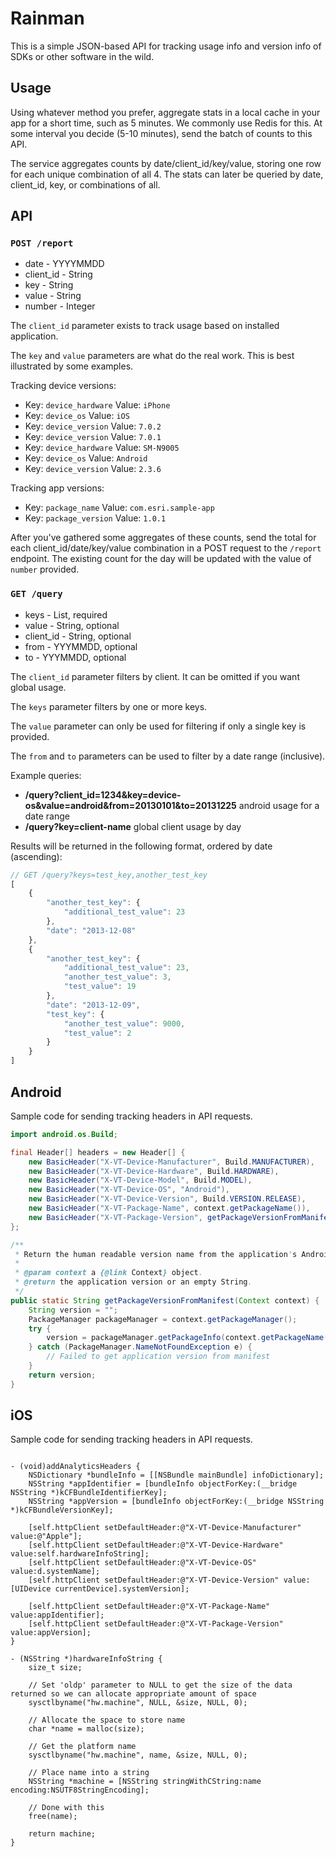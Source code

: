 Rainman
=======

This is a simple JSON-based API for tracking usage info and version info of SDKs or other software in the wild.


Usage
-----

Using whatever method you prefer, aggregate stats in a local cache in your app for a short time, 
such as 5 minutes. We commonly use Redis for this. At some interval you decide (5-10 minutes),
send the batch of counts to this API.

The service aggregates counts by date/client_id/key/value, storing one row for each unique
combination of all 4. The stats can later be queried by date, client_id, key, or combinations
of all.


API
---

### `POST /report`

* date - YYYYMMDD
* client_id - String
* key - String
* value - String
* number - Integer

The `client_id` parameter exists to track usage based on installed application.

The `key` and `value` parameters are what do the real work. This is best illustrated by some examples.

Tracking device versions:

* Key: `device_hardware` Value: `iPhone`
* Key: `device_os` Value: `iOS`
* Key: `device_version` Value: `7.0.2`
* Key: `device_version` Value: `7.0.1`
* Key: `device_hardware` Value: `SM-N9005`
* Key: `device_os` Value: `Android`
* Key: `device_version` Value: `2.3.6`

Tracking app versions:

* Key: `package_name` Value: `com.esri.sample-app`
* Key: `package_version` Value: `1.0.1`

After you've gathered some aggregates of these counts, send the total for each client_id/date/key/value 
combination in a POST request to the `/report` endpoint. The existing count for the day will be updated
with the value of `number` provided.

### `GET /query`

* keys - List<String>, required
* value - String, optional
* client_id - String, optional
* from - YYYMMDD, optional
* to - YYYMMDD, optional

The `client_id` parameter filters by client. It can be omitted if you want global usage.

The `keys` parameter filters by one or more keys.

The `value` parameter can only be used for filtering if only a single key is provided.

The `from` and `to` parameters can be used to filter by a date range (inclusive).

Example queries:
* **/query?client_id=1234&key=device-os&value=android&from=20130101&to=20131225** android usage for a date range
* **/query?key=client-name** global client usage by day

Results will be returned in the following format, ordered by date (ascending):

```javascript
// GET /query?keys=test_key,another_test_key
[
    {
        "another_test_key": {
            "additional_test_value": 23
        },
        "date": "2013-12-08"
    },
    {
        "another_test_key": {
            "additional_test_value": 23,
            "another_test_value": 3,
            "test_value": 19
        },
        "date": "2013-12-09",
        "test_key": {
            "another_test_value": 9000,
            "test_value": 2
        }
    }
]
```

Android
-------

Sample code for sending tracking headers in API requests.

```java
import android.os.Build;

final Header[] headers = new Header[] {
    new BasicHeader("X-VT-Device-Manufacturer", Build.MANUFACTURER),
    new BasicHeader("X-VT-Device-Hardware", Build.HARDWARE),
    new BasicHeader("X-VT-Device-Model", Build.MODEL),
    new BasicHeader("X-VT-Device-OS", "Android"),
    new BasicHeader("X-VT-Device-Version", Build.VERSION.RELEASE),
    new BasicHeader("X-VT-Package-Name", context.getPackageName()),
    new BasicHeader("X-VT-Package-Version", getPackageVersionFromManifest(context)),
};

/**
 * Return the human readable version name from the application's AndroidManifest.xml file.
 *
 * @param context a {@link Context} object.
 * @return the application version or an empty String.
 */
public static String getPackageVersionFromManifest(Context context) {
    String version = "";
    PackageManager packageManager = context.getPackageManager();
    try {
        version = packageManager.getPackageInfo(context.getPackageName(), 0).versionName;
    } catch (PackageManager.NameNotFoundException e) {
        // Failed to get application version from manifest
    }
    return version;
}
```

iOS
---

Sample code for sending tracking headers in API requests.

```objc

- (void)addAnalyticsHeaders {
    NSDictionary *bundleInfo = [[NSBundle mainBundle] infoDictionary];
    NSString *appIdentifier = [bundleInfo objectForKey:(__bridge NSString *)kCFBundleIdentifierKey];
    NSString *appVersion = [bundleInfo objectForKey:(__bridge NSString *)kCFBundleVersionKey];

    [self.httpClient setDefaultHeader:@"X-VT-Device-Manufacturer" value:@"Apple"];
    [self.httpClient setDefaultHeader:@"X-VT-Device-Hardware" value:self.hardwareInfoString];
    [self.httpClient setDefaultHeader:@"X-VT-Device-OS" value:d.systemName];
    [self.httpClient setDefaultHeader:@"X-VT-Device-Version" value:[UIDevice currentDevice].systemVersion];

    [self.httpClient setDefaultHeader:@"X-VT-Package-Name" value:appIdentifier];
    [self.httpClient setDefaultHeader:@"X-VT-Package-Version" value:appVersion];
}

- (NSString *)hardwareInfoString {
    size_t size;

    // Set 'oldp' parameter to NULL to get the size of the data returned so we can allocate appropriate amount of space
    sysctlbyname("hw.machine", NULL, &size, NULL, 0);

    // Allocate the space to store name
    char *name = malloc(size);

    // Get the platform name
    sysctlbyname("hw.machine", name, &size, NULL, 0);

    // Place name into a string
    NSString *machine = [NSString stringWithCString:name encoding:NSUTF8StringEncoding];

    // Done with this
    free(name);

    return machine;
}
```


